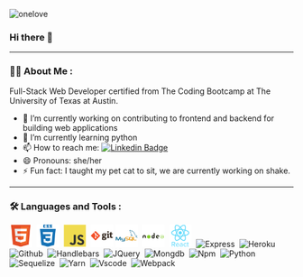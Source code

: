
![onelove](https://user-images.githubusercontent.com/81876258/171523628-6c3de6f6-cbbb-481f-b897-9b3d3e3fab41.png)

### Hi there 👋

---

### :woman_technologist: About Me :

Full-Stack Web Developer certified from The Coding Bootcamp at The University of Texas at Austin.

- 🔭 I’m currently working on contributing to frontend and backend for building web applications
- 🌱 I’m currently learning python
- 📫 How to reach me: [![Linkedin Badge](https://img.shields.io/badge/-linkedin-blue?style=flat&logo=Linkedin&logoColor=white)](https://www.linkedin.com/in/crystal-a-6ab60b231/)
- 😄 Pronouns: she/her
- ⚡ Fun fact: I taught my pet cat to sit, we are currently working on shake. 

---

### :hammer_and_wrench: Languages and Tools :

<div>
    <img src="https://github.com/devicons/devicon/blob/master/icons/html5/html5-original.svg" title="HTML5" alt="HTML" width="40" height="40"/>&nbsp;
    <img src="https://github.com/devicons/devicon/blob/master/icons/css3/css3-plain-wordmark.svg"  title="CSS3" alt="CSS" width="40" height="40"/>&nbsp;
    <img src="https://github.com/devicons/devicon/blob/master/icons/javascript/javascript-original.svg" title="JavaScript" alt="JavaScript" width="40" height="40"/>&nbsp;
    <img src="https://github.com/devicons/devicon/blob/master/icons/git/git-original-wordmark.svg" title="Git" **alt="Git" width="40" height="40"/>
    <img src="https://github.com/devicons/devicon/blob/master/icons/mysql/mysql-original-wordmark.svg" title="MySQL"  alt="MySQL" width="40" height="40"/>&nbsp;
  <img src="https://github.com/devicons/devicon/blob/master/icons/nodejs/nodejs-original-wordmark.svg" title="NodeJS" alt="NodeJS" width="40" height="40"/>&nbsp;
    <img src="https://github.com/devicons/devicon/blob/master/icons/react/react-original-wordmark.svg" title="React" alt="React" width="40" height="40"/>&nbsp;
   <img src="https://github.com/devicons/devicon/blob/master/icons/express/express/express-original-worldmark.svg" title="Express" alt="Express" width="40" height="40"/>&nbsp;
        <img src="https://github.com/devicons/devicon/blob/master/icons/heroku/heroku-original-worldmark.svg" title="Heroku" alt="Heroku" width="40" height="40"/>&nbsp;
    <img src="https://github.com/devicons/devicon/blob/master/icons/github/github-original-worldmark.svg" title="Github"
         alt="Github" width="40" height="40"/>&nbsp;
    <img src="https://github.com/devicons/devicon/blob/master/icons/handlebars/handlebars-original-worldmark.svg" title="Handlebars" alt="Handlebars" width="40" height="40"/>&nbsp;
    <img src="https://github.com/devicons/devicon/blob/master/icons/jquery/jquery-original-worldmark.svg" title="JQuery"
         alt="JQuery" width="40" height="40"/>&nbsp;
    <img src="https://github.com/devicons/devicon/blob/master/icons/mongodb/mongodb-original-worldmark.svg" title="Mongodb"
         alt="Mongdb" width="40" height="40"/>&nbsp;
    <img src="https://github.com/devicons/devicon/blob/master/icons/npm/npm-original-worldmark.svg" title="Npm"
         alt="Npm" width="40" height="40"/>&nbsp;
    <img src="https://github.com/devicons/devicon/blob/master/icons/python/python-original-worldmark.svg" title="Python"
         alt="Python" width="40" height="40"/>&nbsp;
    <img src="https://github.com/devicons/devicon/blob/master/icons/sequelize/sequelize-original-worldmark.svg" title="Sequelize" alt="Sequelize" width="40" height="40"/>&nbsp;
    <img src="https://github.com/devicons/devicon/blob/master/icons/yarn/yarn-original-worldmark.svg" title="Yarn"
         alt="Yarn" width="40" height="40"/>&nbsp;
    <img src="https://github.com/devicons/devicon/blob/master/icons/vscode/vscode-original-worldmark.svg" title="Vscode"
         alt="Vscode" width="40" height="40"/>&nbsp;
    <img src="https://github.com/devicons/devicon/blob/master/icons/webpack/webpack-original-worldmark.svg" title="Webpack"
         alt="Webpack" width="40" height="40"/>&nbsp;

  

  
  
  
  </div>
